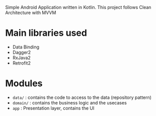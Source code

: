 Simple Android Application written in Kotlin.
This project follows Clean Architecture with MVVM

# Main libraries used

* Data Binding
* Dagger2
* RxJava2
* Retrofit2

# Modules


* `data/` : contains the code to access to the data (repository pattern)
* `domain/` : contains the business logic and the usecases
* `app` : Presentation layer, contains the UI 
